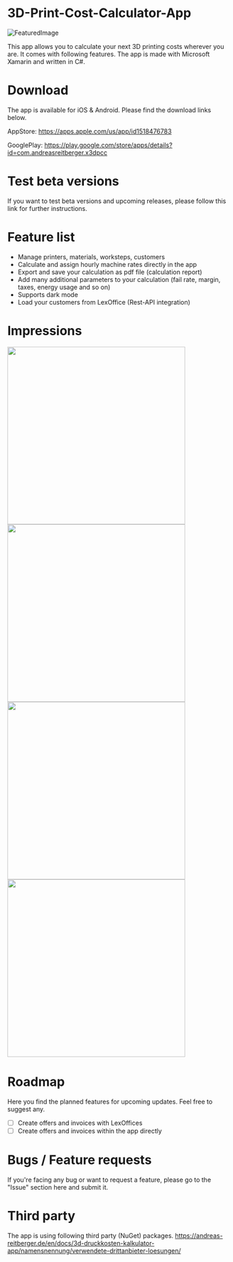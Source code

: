 # 3D-Print-Cost-Calculator-App

![FeaturedImage](https://andreas-reitberger.de/wp-content/uploads/2020/07/feature-graphic_modified.png)

This app allows you to calculate your next 3D printing costs wherever you are. It comes with following features. The app is made with Microsoft Xamarin and written in C#.

# Download
The app is available for iOS & Android. Please find the download links below.

AppStore: https://apps.apple.com/us/app/id1518476783

GooglePlay: https://play.google.com/store/apps/details?id=com.andreasreitberger.x3dpcc

# Test beta versions
If you want to test beta versions and upcoming releases, please follow this link for further instructions.

# Feature list
- Manage printers, materials, worksteps, customers
- Calculate and assign hourly machine rates directly in the app
- Export and save your calculation as pdf file (calculation report)
- Add many additional parameters to your calculation (fail rate, margin, taxes, energy usage and so on)
- Supports dark mode
- Load your customers from LexOffice (Rest-API integration)

# Impressions
<img src="https://andreas-reitberger.de/wp-content/uploads/2020/08/3dpcc_export_multiple_pdf_ios_1-590x1049.png" width="400"> <img src="https://andreas-reitberger.de/wp-content/uploads/2020/08/3dpcc_export_multiple_pdf_ios_2-590x1049.png" width="400">
<img src="https://andreas-reitberger.de/wp-content/uploads/2020/08/3dpcc_export_multiple_pdf_ios_3-590x1049.png" width="400"> <img src="https://andreas-reitberger.de/wp-content/uploads/2020/07/3dpcc_app_calculator_ios_1-380x676.png" width="400">

# Roadmap
Here you find the planned features for upcoming updates. Feel free to suggest any.

- [ ] Create offers and invoices with LexOffices
- [ ] Create offers and invoices within the app directly

# Bugs / Feature requests
If you're facing any bug or want to request a feature, please go to the "Issue" section here and submit it.

# Third party
The app is using following third party (NuGet) packages.
https://andreas-reitberger.de/en/docs/3d-druckkosten-kalkulator-app/namensnennung/verwendete-drittanbieter-loesungen/
